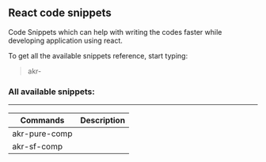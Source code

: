 ## React code snippets
Code Snippets which can help with writing the codes faster while developing application using react.

To get all the available snippets reference, start typing:
> akr-

### All available snippets:
---
|Commands|Description|
|--------|--------|
|akr-pure-comp||
|akr-sf-comp||
